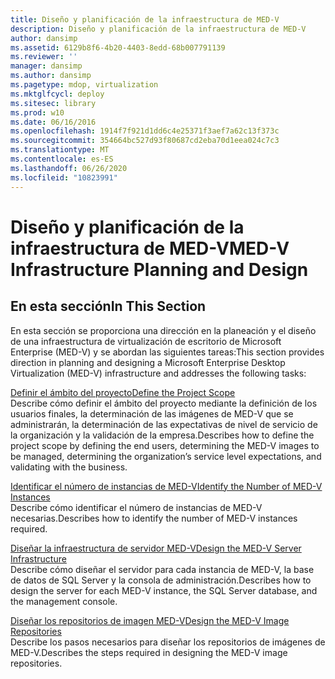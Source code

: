 ```yaml
---
title: Diseño y planificación de la infraestructura de MED-V
description: Diseño y planificación de la infraestructura de MED-V
author: dansimp
ms.assetid: 6129b8f6-4b20-4403-8edd-68b007791139
ms.reviewer: ''
manager: dansimp
ms.author: dansimp
ms.pagetype: mdop, virtualization
ms.mktglfcycl: deploy
ms.sitesec: library
ms.prod: w10
ms.date: 06/16/2016
ms.openlocfilehash: 1914f7f921d1dd6c4e25371f3aef7a62c13f373c
ms.sourcegitcommit: 354664bc527d93f80687cd2eba70d1eea024c7c3
ms.translationtype: MT
ms.contentlocale: es-ES
ms.lasthandoff: 06/26/2020
ms.locfileid: "10823991"
---
```

# <span data-ttu-id="42302-103">Diseño y planificación de la infraestructura de MED-V</span><span class="sxs-lookup"><span data-stu-id="42302-103">MED-V Infrastructure Planning and Design</span></span>


## <span data-ttu-id="42302-104">En esta sección</span><span class="sxs-lookup"><span data-stu-id="42302-104">In This Section</span></span>


<span data-ttu-id="42302-105">En esta sección se proporciona una dirección en la planeación y el diseño de una infraestructura de virtualización de escritorio de Microsoft Enterprise (MED-V) y se abordan las siguientes tareas:</span><span class="sxs-lookup"><span data-stu-id="42302-105">This section provides direction in planning and designing a Microsoft Enterprise Desktop Virtualization (MED-V) infrastructure and addresses the following tasks:</span></span>

<a href="" id="define-the-project-scope"></a>[<span data-ttu-id="42302-106">Definir el ámbito del proyecto</span><span class="sxs-lookup"><span data-stu-id="42302-106">Define the Project Scope</span></span>](define-the-project-scope.md)  
<span data-ttu-id="42302-107">Describe cómo definir el ámbito del proyecto mediante la definición de los usuarios finales, la determinación de las imágenes de MED-V que se administrarán, la determinación de las expectativas de nivel de servicio de la organización y la validación de la empresa.</span><span class="sxs-lookup"><span data-stu-id="42302-107">Describes how to define the project scope by defining the end users, determining the MED-V images to be managed, determining the organization’s service level expectations, and validating with the business.</span></span>

<a href="" id="identify-the-number-of-med-v-instances"></a>[<span data-ttu-id="42302-108">Identificar el número de instancias de MED-V</span><span class="sxs-lookup"><span data-stu-id="42302-108">Identify the Number of MED-V Instances</span></span>](identify-the-number-of-med-v-instances.md)  
<span data-ttu-id="42302-109">Describe cómo identificar el número de instancias de MED-V necesarias.</span><span class="sxs-lookup"><span data-stu-id="42302-109">Describes how to identify the number of MED-V instances required.</span></span>

<a href="" id="design-the-med-v-server-infrastructure"></a>[<span data-ttu-id="42302-110">Diseñar la infraestructura de servidor MED-V</span><span class="sxs-lookup"><span data-stu-id="42302-110">Design the MED-V Server Infrastructure</span></span>](design-the-med-v-server-infrastructure.md)  
<span data-ttu-id="42302-111">Describe cómo diseñar el servidor para cada instancia de MED-V, la base de datos de SQL Server y la consola de administración.</span><span class="sxs-lookup"><span data-stu-id="42302-111">Describes how to design the server for each MED-V instance, the SQL Server database, and the management console.</span></span>

<a href="" id="design-the-med-v-image-repositories"></a>[<span data-ttu-id="42302-112">Diseñar los repositorios de imagen MED-V</span><span class="sxs-lookup"><span data-stu-id="42302-112">Design the MED-V Image Repositories</span></span>](design-the-med-v-image-repositories.md)  
<span data-ttu-id="42302-113">Describe los pasos necesarios para diseñar los repositorios de imágenes de MED-V.</span><span class="sxs-lookup"><span data-stu-id="42302-113">Describes the steps required in designing the MED-V image repositories.</span></span>

 

 





